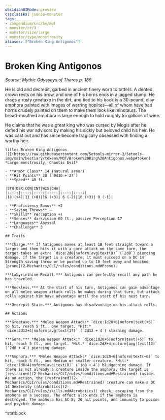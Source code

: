 ```yaml
---
obsidianUIMode: preview
cssclasses: json5e-monster
tags:
- compendium/src/5e/mot
- monster/cr/3
- monster/size/large
- monster/type/monstrosity
aliases: ["Broken King Antigonos"]
---
```

# Broken King Antigonos
*Source: Mythic Odysseys of Theros p. 189*  

He is old and decrepit, garbed in ancient finery worn to tatters. A dented crown rests on his brow, and one of his horns ends in a jagged stump. He drags a rusty greataxe in the dirt, and tied to his back is a 30-pound, clay amphora painted with images of warring hoplites—all of whom have had horns crudely painted on them to make them look like minotaurs. The broad-mouthed amphora is large enough to hold roughly 55 gallons of wine.

He claims that he was a great king who was cursed by Mogis after he defied his war advisors by making his sickly but beloved child his heir. He was cast out and has since become tragically obsessed with finding a worthy heir.

```ad-statblock
title: Broken King Antigonos
![](https://raw.githubusercontent.com/5etools-mirror-3/5etools-img/main/bestiary/tokens/MOT/Broken%20King%20Antigonos.webp#token)
*Large monstrosity, Chaotic Evil*

- **Armor Class** 14 (natural armor)
- **Hit Points** 38 (`9d10 + 27`)
- **Speed** 40 ft.

|STR|DEX|CON|INT|WIS|CHA|
|:---:|:---:|:---:|:---:|:---:|:---:|
|18 (+4)|11 (+0)|16 (+3)| 6 (-2)|16 (+3)| 9 (-1)|

- **Proficiency Bonus** +2
- **Saving Throws** ⏤
- **Skills** Perception +7
- **Senses** darkvision 60 ft., passive Perception 17
- **Languages** Abyssal
- **Challenge** 3

## Traits

***Charge.*** If Antigonos moves at least 10 feet straight toward a target and then hits it with a gore attack on the same turn, the target takes an extra `dice:2d8|noform|avg|text(9)` (`2d8`) piercing damage. If the target is a creature, it must succeed on a DC 14 Strength saving throw or be pushed up to 10 feet away and knocked [prone](2-Mechanics/CLI/rules/conditions.md#Prone).

***Labyrinthine Recall.*** Antigonos can perfectly recall any path he has traveled.

***Reckless.*** At the start of his turn, Antigonos can gain advantage on all melee weapon attack rolls he makes during that turn, but attack rolls against him have advantage until the start of his next turn.

***Decrepit State.*** Antigonos has disadvantage on his attack rolls.

## Actions

***Greataxe.*** *Melee Weapon Attack:* `dice:1d20+6|noform|text(+6)` to hit, reach 5 ft., one target. *Hit:* `dice:2d12+4|noform|avg|text(17)` (`2d12 + 4`) slashing damage.

***Gore.*** *Melee Weapon Attack:* `dice:1d20+6|noform|text(+6)` to hit, reach 5 ft., one target. *Hit:* `dice:2d8+4|noform|avg|text(13)` (`2d8 + 4`) piercing damage.

***Amphora.*** *Melee Weapon Attack:* `dice:1d20+6|noform|text(+6)` to hit, reach 5 ft., one Medium or smaller creature. *Hit:* `dice:1d8+4|noform|avg|text(8)` (`1d8 + 4`) bludgeoning damage. If there is not already a creature inside the amphora, the target is [restrained](2-Mechanics/CLI/rules/conditions.md#Restrained) inside. As an action, the [restrained](2-Mechanics/CLI/rules/conditions.md#Restrained) creature can make a DC 14 Dexterity ([Acrobatics](2-Mechanics/CLI/rules/skills.md#Acrobatics)) check, escaping from the amphora on a success. The effect also ends if the amphora is destroyed. The amphora has AC 8, 20 hit points, and immunity to poison and psychic damage.
```
^statblock